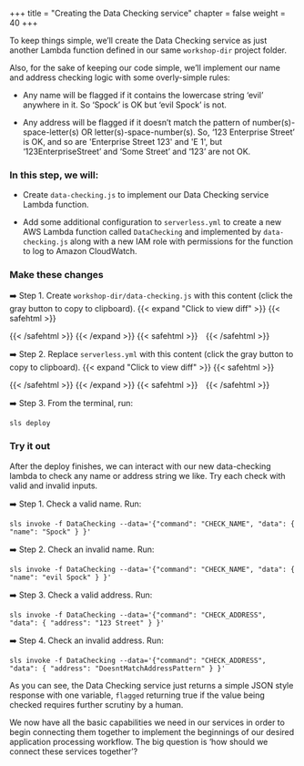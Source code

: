 +++
title = "Creating the Data Checking service"
chapter = false
weight = 40
+++

To keep things simple, we’ll create the Data Checking service as just another Lambda function defined in our same `workshop-dir` project folder. 

Also, for the sake of keeping our code simple, we’ll implement our name and address checking logic with some overly-simple rules: 

* Any name will be flagged if it contains the lowercase string ‘evil’ anywhere in it. So ‘Spock’ is OK but ‘evil Spock’ is not.

* Any address will be flagged if it doesn’t match the pattern of number(s)-space-letter(s) OR letter(s)-space-number(s). So, ‘123 Enterprise Street’ is OK, and so are 'Enterprise Street 123' and 'E 1', but ‘123EnterpriseStreet’ and ‘Some Street’ and ‘123’ are not OK.

### In this step, we will:

* Create `data-checking.js` to implement our Data Checking service Lambda function.

* Add some additional configuration to `serverless.yml` to create a new AWS Lambda function called `DataChecking` and implemented by `data-checking.js` along with a new IAM role with permissions for the function to log to Amazon CloudWatch. 

### Make these changes

➡️ Step 1. Create `workshop-dir/data-checking.js` with <span class="clipBtn clipboard" data-clipboard-target="#ide876cc5b865e13312cc324cea45ab3ece5e1c5c1codedatacheckingjs">this content</span> (click the gray button to copy to clipboard). 
{{< expand "Click to view diff" >}} {{< safehtml >}}
<div id="diff-ide876cc5b865e13312cc324cea45ab3ece5e1c5c1codedatacheckingjs"></div> <script type="text/template" data-diff-for="diff-ide876cc5b865e13312cc324cea45ab3ece5e1c5c1codedatacheckingjs">commit e876cc5b865e13312cc324cea45ab3ece5e1c5c1
Author: Gabe Hollombe <gabe@avantbard.com>
Date:   Fri Nov 8 11:20:31 2019 +0800

    data-checking.js v1

diff --git a/code/data-checking.js b/code/data-checking.js
new file mode 100644
index 0000000..9dbdaf6
--- /dev/null
+++ b/code/data-checking.js
@@ -0,0 +1,35 @@
+'use strict';
+
+const checkName = (data) => {
+    const { name } = data
+
+    const flagged = (name.indexOf('evil') !== -1)
+    return { flagged }
+}
+
+const checkAddress = (data) => {
+    const { address } = data
+
+    const flagged = (address.match(/(\d+ \w+)|(\w+ \d+)/g) === null)
+    return { flagged }
+}
+
+
+const commandHandlers = {
+    'CHECK_NAME': checkName,
+    'CHECK_ADDRESS': checkAddress,
+}
+
+module.exports.handler = (event, context, callback) => {
+    try {
+        const { command, data } = event
+
+        const result = commandHandlers[command](data)
+        callback(null, result)
+    } catch (ex) {
+        console.error(ex)
+        console.info('event', JSON.stringify(event))
+        callback(ex)
+    }
+};
+
</script>
{{< /safehtml >}} {{< /expand >}}
{{< safehtml >}}
<textarea id="ide876cc5b865e13312cc324cea45ab3ece5e1c5c1codedatacheckingjs" style="position: relative; left: -1000px; width: 1px; height: 1px;">'use strict';

const checkName = (data) => {
    const { name } = data

    const flagged = (name.indexOf('evil') !== -1)
    return { flagged }
}

const checkAddress = (data) => {
    const { address } = data

    const flagged = (address.match(/(\d+ \w+)|(\w+ \d+)/g) === null)
    return { flagged }
}


const commandHandlers = {
    'CHECK_NAME': checkName,
    'CHECK_ADDRESS': checkAddress,
}

module.exports.handler = (event, context, callback) => {
    try {
        const { command, data } = event

        const result = commandHandlers[command](data)
        callback(null, result)
    } catch (ex) {
        console.error(ex)
        console.info('event', JSON.stringify(event))
        callback(ex)
    }
};


</textarea>
{{< /safehtml >}}

➡️ Step 2. Replace `serverless.yml` with <span class="clipBtn clipboard" data-clipboard-target="#id03eee8d58ad56817b84197e45c12f2ce83ae8d52serverlessyml">this content</span> (click the gray button to copy to clipboard). 
{{< expand "Click to view diff" >}} {{< safehtml >}}
<div id="diff-id03eee8d58ad56817b84197e45c12f2ce83ae8d52serverlessyml"></div> <script type="text/template" data-diff-for="diff-id03eee8d58ad56817b84197e45c12f2ce83ae8d52serverlessyml">commit 03eee8d58ad56817b84197e45c12f2ce83ae8d52
Author: Gabe Hollombe <gabe@avantbard.com>
Date:   Mon Oct 14 16:45:44 2019 +0800

    Create the data checking service lambda

diff --git a/serverless.yml b/serverless.yml
index 2869132..07bc6d3 100644
--- a/serverless.yml
+++ b/serverless.yml
@@ -53,6 +53,11 @@ functions:
       ACCOUNTS_TABLE_NAME: ${self:custom.applicationsTable}
     role: ApproveRole
 
+  DataChecking:
+    name: ${self:service}__data_checking__${self:provider.stage}
+    handler: data-checking.handler
+    role: DataCheckingRole
+
 resources:
   Resources:
     LambdaLoggingPolicy:
@@ -167,6 +172,20 @@ resources:
           - { Ref: LambdaLoggingPolicy }
           - { Ref: DynamoPolicy }
 
+    DataCheckingRole:
+      Type: AWS::IAM::Role
+      Properties:
+        AssumeRolePolicyDocument:
+          Version: '2012-10-17'
+          Statement:
+            - Effect: Allow
+              Principal:
+                Service:
+                  - lambda.amazonaws.com
+              Action: sts:AssumeRole
+        ManagedPolicyArns:
+          - { Ref: LambdaLoggingPolicy }
+
     ApplicationsDynamoDBTable:
       Type: 'AWS::DynamoDB::Table'
       Properties:
</script>
{{< /safehtml >}} {{< /expand >}}
{{< safehtml >}}
<textarea id="id03eee8d58ad56817b84197e45c12f2ce83ae8d52serverlessyml" style="position: relative; left: -1000px; width: 1px; height: 1px;">service: StepFunctionsWorkshop

plugins:
  - serverless-cf-vars

custom:
  applicationsTable: '${self:service}__account_applications__${self:provider.stage}'

provider:
  name: aws
  runtime: nodejs10.x
  memorySize: 128
  stage: dev

functions:
  SubmitApplication:
    name: ${self:service}__account_applications__submit__${self:provider.stage}
    handler: account-applications/submit.handler
    environment:
      REGION: ${self:provider.region}
      ACCOUNTS_TABLE_NAME: ${self:custom.applicationsTable}
    role: SubmitRole

  FlagApplication:
    name: ${self:service}__account_applications__flag__${self:provider.stage}
    handler: account-applications/flag.handler
    environment:
      REGION: ${self:provider.region}
      ACCOUNTS_TABLE_NAME: ${self:custom.applicationsTable}
    role: FlagRole

  FindApplications:
    name: ${self:service}__account_applications__find__${self:provider.stage}
    handler: account-applications/find.handler
    environment:
      REGION: ${self:provider.region}
      ACCOUNTS_TABLE_NAME: ${self:custom.applicationsTable}
    role: FindRole

  RejectApplication:
    name: ${self:service}__account_applications__reject__${self:provider.stage}
    handler: account-applications/reject.handler
    environment:
      REGION: ${self:provider.region}
      ACCOUNTS_TABLE_NAME: ${self:custom.applicationsTable}
    role: RejectRole

  ApproveApplication:
    name: ${self:service}__account_applications__approve__${self:provider.stage}
    handler: account-applications/approve.handler
    environment:
      REGION: ${self:provider.region}
      ACCOUNTS_TABLE_NAME: ${self:custom.applicationsTable}
    role: ApproveRole

  DataChecking:
    name: ${self:service}__data_checking__${self:provider.stage}
    handler: data-checking.handler
    role: DataCheckingRole

resources:
  Resources:
    LambdaLoggingPolicy:
      Type: 'AWS::IAM::ManagedPolicy'
      Properties:
        PolicyDocument:
          Version: '2012-10-17'
          Statement:
            - Effect: Allow
              Action:
                - logs:CreateLogGroup
                - logs:CreateLogStream
                - logs:PutLogEvents
              Resource:
                - 'Fn::Join':
                  - ':'
                  -
                    - 'arn:aws:logs'
                    - Ref: 'AWS::Region'
                    - Ref: 'AWS::AccountId'
                    - 'log-group:/aws/lambda/*:*:*'

    DynamoPolicy:
      Type: 'AWS::IAM::ManagedPolicy'
      Properties:
        PolicyDocument:
          Version: '2012-10-17'
          Statement:
            - Effect: "Allow"
              Action:
                - "dynamodb:*"
              Resource:
                - { "Fn::GetAtt": ["ApplicationsDynamoDBTable", "Arn" ] }
                - 'Fn::Join':
                    - '/'
                    -
                        - { "Fn::GetAtt": ["ApplicationsDynamoDBTable", "Arn" ] }
                        - '*'

    SubmitRole:
      Type: AWS::IAM::Role
      Properties:
        AssumeRolePolicyDocument:
          Version: '2012-10-17'
          Statement:
            - Effect: Allow
              Principal:
                Service:
                  - lambda.amazonaws.com
              Action: sts:AssumeRole
        ManagedPolicyArns:
          - { Ref: LambdaLoggingPolicy }
          - { Ref: DynamoPolicy }

    FlagRole:
      Type: AWS::IAM::Role
      Properties:
        AssumeRolePolicyDocument:
          Version: '2012-10-17'
          Statement:
            - Effect: Allow
              Principal:
                Service:
                  - lambda.amazonaws.com
              Action: sts:AssumeRole
        ManagedPolicyArns:
          - { Ref: LambdaLoggingPolicy }
          - { Ref: DynamoPolicy }

    RejectRole:
      Type: AWS::IAM::Role
      Properties:
        AssumeRolePolicyDocument:
          Version: '2012-10-17'
          Statement:
            - Effect: Allow
              Principal:
                Service:
                  - lambda.amazonaws.com
              Action: sts:AssumeRole
        ManagedPolicyArns:
          - { Ref: LambdaLoggingPolicy }
          - { Ref: DynamoPolicy }

    ApproveRole:
      Type: AWS::IAM::Role
      Properties:
        AssumeRolePolicyDocument:
          Version: '2012-10-17'
          Statement:
            - Effect: Allow
              Principal:
                Service:
                  - lambda.amazonaws.com
              Action: sts:AssumeRole
        ManagedPolicyArns:
          - { Ref: LambdaLoggingPolicy }
          - { Ref: DynamoPolicy }

    FindRole:
      Type: AWS::IAM::Role
      Properties:
        AssumeRolePolicyDocument:
          Version: '2012-10-17'
          Statement:
            - Effect: Allow
              Principal:
                Service:
                  - lambda.amazonaws.com
              Action: sts:AssumeRole
        ManagedPolicyArns:
          - { Ref: LambdaLoggingPolicy }
          - { Ref: DynamoPolicy }

    DataCheckingRole:
      Type: AWS::IAM::Role
      Properties:
        AssumeRolePolicyDocument:
          Version: '2012-10-17'
          Statement:
            - Effect: Allow
              Principal:
                Service:
                  - lambda.amazonaws.com
              Action: sts:AssumeRole
        ManagedPolicyArns:
          - { Ref: LambdaLoggingPolicy }

    ApplicationsDynamoDBTable:
      Type: 'AWS::DynamoDB::Table'
      Properties:
        TableName: ${self:custom.applicationsTable}
        AttributeDefinitions:
          -
            AttributeName: id
            AttributeType: S
          -
            AttributeName: state
            AttributeType: S
        KeySchema:
          -
            AttributeName: id
            KeyType: HASH
        BillingMode: PAY_PER_REQUEST
        GlobalSecondaryIndexes:
            -
                IndexName: state
                KeySchema:
                    -
                        AttributeName: state
                        KeyType: HASH
                Projection:
                    ProjectionType: ALL
</textarea>
{{< /safehtml >}}

➡️ Step 3. From the terminal, run:

```bash
sls deploy
```


### Try it out

After the deploy finishes, we can interact with our new data-checking lambda to check any name or address string we like. Try each check with valid and invalid inputs.


➡️ Step 1. Check a valid name. Run:

```
sls invoke -f DataChecking --data='{"command": "CHECK_NAME", "data": { "name": "Spock" } }'
```

➡️ Step 2. Check an invalid name. Run:

```
sls invoke -f DataChecking --data='{"command": "CHECK_NAME", "data": { "name": "evil Spock" } }'
```

➡️ Step 3. Check a valid address. Run:

```
sls invoke -f DataChecking --data='{"command": "CHECK_ADDRESS", "data": { "address": "123 Street" } }'
```

➡️ Step 4. Check an invalid address. Run:

```
sls invoke -f DataChecking --data='{"command": "CHECK_ADDRESS", "data": { "address": "DoesntMatchAddressPattern" } }'
```


As you can see, the Data Checking service just returns a simple JSON style response with one variable, `flagged` returning true if the value being checked requires further scrutiny by a human.

We now have all the basic capabilities we need in our services in order to begin connecting them together to implement the beginnings of our desired application processing workflow. The big question is ‘how should we connect these services together’?  
